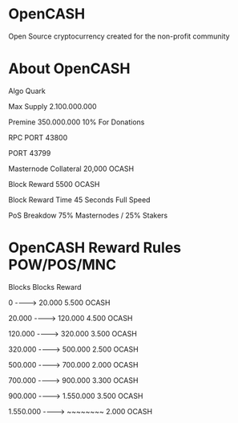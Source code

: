 # OpenCASH

Open Source cryptocurrency created for the non-profit community 

# About OpenCASH



Algo Quark

Max Supply 2.100.000.000

Premine 350.000.000   10% For Donations

RPC PORT 43800

PORT 43799

Masternode Collateral 20,000 OCASH

Block Reward 5500 OCASH

Block Reward Time 45 Seconds Full Speed

PoS Breakdow 75% Masternodes / 25% Stakers


# OpenCASH Reward Rules POW/POS/MNC

Blocks                             Blocks                                         Reward

0                ---->              20.000                                         5.500 OCASH

20.000           ---->              120.000                                        4.500 OCASH

120.000          ---->              320.000                                        3.500 OCASH

320.000          ---->              500.000                                        2.500 OCASH

500.000          ---->              700.000                                        2.000 OCASH

700.000          ---->              900.000                                        3.300 OCASH

900.000          ---->              1.550.000                                      3.500 OCASH

1.550.000        ---->              ~~~~~~~~                                       2.000 OCASH   


